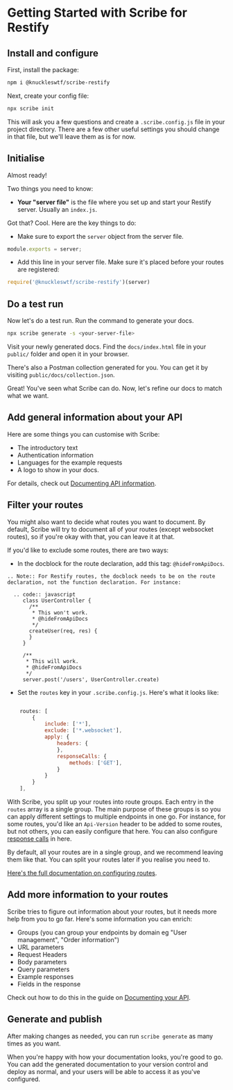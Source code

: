 # Getting Started with Scribe for Restify

## Install and configure
First, install the package:

```bash
npm i @knuckleswtf/scribe-restify
```

Next, create your config file:

```bash
npx scribe init
```

This will ask you a few questions and create a `.scribe.config.js` file in your project directory. There are a few other useful settings you should change in that file, but we'll leave them as is for now.

## Initialise
Almost ready!

Two things you need to know:
- **Your "server file"** is the file where you set up and start your Restify server. Usually an `index.js`.

Got that? Cool. Here are the key things to do:

- Make sure to export the `server` object from the server file.

```js
module.exports = server;
```

- Add this line in your server file. Make sure it's placed before your routes are registered:

```js
require('@knuckleswtf/scribe-restify')(server)
```

## Do a test run
Now let's do a test run. Run the command to generate your docs.

```bash
npx scribe generate -s <your-server-file>
```

Visit your newly generated docs. Find the `docs/index.html` file in your `public/` folder and open it in your browser.

There's also a Postman collection generated for you. You can get it by visiting `public/docs/collection.json`.

Great! You've seen what Scribe can do. Now, let's refine our docs to match what we want.

## Add general information about your API
Here are some things you can customise with Scribe:
- The introductory text
- Authentication information
- Languages for the example requests
- A logo to show in your docs.

For details, check out [Documenting API information](documenting-api-information.html).

## Filter your routes
You might also want to decide what routes you want to document. By default, Scribe will try to document all of your routes (except websocket routes), so if you're okay with that, you can leave it at that.

If you'd like to exclude some routes, there are two ways:

- In the docblock for the route declaration, add this tag: `@hideFromApiDocs`.

```eval_rst
.. Note:: For Restify routes, the docblock needs to be on the route declaration, not the function declaration. For instance:

  .. code:: javascript 
     class UserController {
       /**
        * This won't work.
        * @hideFromApiDocs
        */
       createUser(req, res) {
       }   
     }
     
     /**
      * This will work.
      * @hideFromApiDocs
      */
     server.post('/users', UserController.create)

```

- Set the `routes` key in your `.scribe.config.js`. Here's what it looks like:

```js

    routes: [
        {
            include: ['*'],
            exclude: ['*.websocket'],
            apply: {
                headers: {
                },
                responseCalls: {
                    methods: ['GET'],
                }
            }
        }
    ],
```

With Scribe, you split up your routes into route groups. Each entry in the `routes` array is a single group. The main purpose of these groups is so you can apply different settings to multiple endpoints in one go. For instance, for some routes, you'd like an `Api-Version` header to be added to some routes, but not others, you can easily configure that here. You can also configure [response calls](documenting-endpoint-responses.html#generating-responses-automatically-via-response-calls) in here.

By default, all your routes are in a single group, and we recommend leaving them like that. You can split your routes later if you realise you need to. 

[Here's the full documentation on configuring routes](config.html#routes).

## Add more information to your routes
Scribe tries to figure out information about your routes, but it needs more help from you to go far. Here's some information you can enrich:
- Groups (you can group your endpoints by domain eg "User management", "Order information")
- URL parameters
- Request Headers
- Body parameters
- Query parameters
- Example responses
- Fields in the response

Check out how to do this in the guide on [Documenting your API](documenting.html).

## Generate and publish
After making changes as needed, you can run `scribe generate` as many times as you want.

When you're happy with how your documentation looks, you're good to go. You can add the generated documentation to your version control and deploy as normal, and your users will be able to access it as you've configured.
